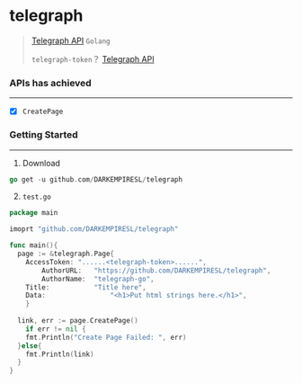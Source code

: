 # telegraph
>[Telegraph API](https://telegra.ph/api) `Golang`
> 
> 
> `telegraph-token`？ [Telegraph API](https://telegra.ph/api) 

### APIs has achieved

---

- [x] `CreatePage`

### Getting Started

---

1. Download

```go
go get -u github.com/DARKEMPIRESL/telegraph
```

2. `test.go`

```go
package main

imoprt "github.com/DARKEMPIRESL/telegraph"

func main(){
  page := &telegraph.Page{
    AccessToken: "......<telegraph-token>......",
		AuthorURL:   "https://github.com/DARKEMPIRESL/telegraph",
		AuthorName:  "telegraph-go",
    Title: 			 "Title here",
    Data:				 "<h1>Put html strings here.</h1>",
	}
  
  link, err := page.CreatePage()
	if err != nil {
    fmt.Println("Create Page Failed: ", err)
  }else{
    fmt.Println(link) 
  }
}
```

